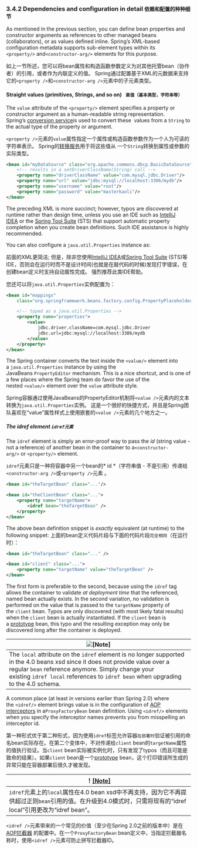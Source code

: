 ### 3.4.2 Dependencies and configuration in detail `依赖和配置的种种细节`

As mentioned in the previous section, you can define bean properties and constructor arguments as references to other managed beans (collaborators), or as values defined inline. Spring’s XML-based configuration metadata supports sub-element types within its ` <property/>` and`<constructor-arg/>` elements for this purpose.

如上一节所述，您可以将bean属性和构造函数参数定义为对其他托管bean（协作者）的引用，或者作为内联定义的值。 Spring通过配置基于XML的元数据来支持它的`<property />`和`<constructor-arg />`元素中的子元素类型。

#### Straight values (primitives, Strings, and so on) ` 直值（基本类型，字符串等）`

The `value` attribute of the `<property/>` element specifies a property or constructor argument as a human-readable string representation. Spring’s [conversion service](http://docs.spring.io/spring/docs/5.0.0.M4/spring-framework-reference/htmlsingle/#core-convert-ConversionService-API)is used to convert these  values from a `String` to the actual type of the property or argument.

`<property />`元素的`value`属性指定一个属性或构造函数参数作为一个人为可读的字符串表示。 Spring的[转换服务](http://docs.spring.io/spring/docs/5.0.0.M4/spring-framework-reference/htmlsingle/#core-convert-ConversionService-API)用于将这些值从 一个`String`转换到属性或参数的实际类型。

```xml
<bean id="myDataSource" class="org.apache.commons.dbcp.BasicDataSource" destroy-method="close">
    <!-- results in a setDriverClassName(String) call -->
    <property name="driverClassName" value="com.mysql.jdbc.Driver"/>
    <property name="url" value="jdbc:mysql://localhost:3306/mydb"/>
    <property name="username" value="root"/>
    <property name="password" value="masterkaoli"/>
</bean>
```


The preceding XML is more succinct; however, typos are discovered at runtime rather than design time, unless you use an IDE such as [IntelliJ IDEA](http://www.jetbrains.com/idea/) or the [Spring Tool Suite](https://spring.io/tools/sts) (STS) that support automatic property completion when you create bean definitions. Such IDE assistance is highly recommended.

You can also configure a `java.util.Properties` instance as:

前面的XML更简洁; 但是，除非您使用[IntelliJ IDEA](http://www.jetbrains.com/idea/)或[Spring Tool Suite](https://spring.io/tools/sts) (STS)等IDE，否则会在运行时而不是设计时间(也就是在敲代码的时候)发现打字错误，在创建bean定义时支持自动属性完成。 强烈推荐此类IDE帮助。

您还可以将`java.util.Properties`实例配置为：

```xml
<bean id="mappings"
    class="org.springframework.beans.factory.config.PropertyPlaceholderConfigurer">

    <!-- typed as a java.util.Properties -->
    <property name="properties">
        <value>
            jdbc.driver.className=com.mysql.jdbc.Driver
            jdbc.url=jdbc:mysql://localhost:3306/mydb
        </value>
    </property>
</bean>
```

The Spring container converts the text inside the `<value/>` element into a `java.util.Properties` instance by using the JavaBeans `PropertyEditor` mechanism. This is a nice shortcut, and is one of a few places where the Spring team do favor the use of the nested `<value/>` element over the `value` attribute style.

Spring容器通过使用JavaBeans的PropertyEditor机制将`<value />`元素内的文本转换为`java.util.Properties`实例。 这是一个很好的快捷方式，并且是Spring团队喜欢在“value”属性样式上使用嵌套的`<value />`元素的几个地方之一。

##### The idref element `idref元素`

The `idref` element is simply an error-proof way to pass the *id* (string value - not a reference) of another bean in the container to a`<constructor-arg/>` or `<property/>` element.

`idref`元素只是一种将容器中另一个bean的* id *（字符串值 - 不是引用）传递给`<constructor-arg />`或`<property />`元素 。

```xml
<bean id="theTargetBean" class="..."/>

<bean id="theClientBean" class="...">
    <property name="targetName">
        <idref bean="theTargetBean" />
    </property>
</bean>
```

The above bean definition snippet is *exactly* equivalent (at runtime) to the following snippet:
上面的bean定义代码片段与下面的代码片段`完全相同`（在运行时）：

```xml
<bean id="theTargetBean" class="..." />

<bean id="client" class="...">
    <property name="targetName" value="theTargetBean" />
</bean>
```

The first form is preferable to the second, because using the `idref` tag allows the container to validate *at deployment time* that the referenced, named bean actually exists. In the second variation, no validation is performed on the value that is passed to the `targetName` property of the `client` bean. Typos are only discovered (with most likely fatal results) when the `client` bean is actually instantiated. If the `client` bean is a [prototype](http://docs.spring.io/spring/docs/5.0.0.M4/spring-framework-reference/htmlsingle/#beans-factory-scopes) bean, this typo and the resulting exception may only be discovered long after the container is deployed.

| ![[Note]](http://docs.spring.io/spring/docs/5.0.0.M4/spring-framework-reference/htmlsingle/images/note.png) |
| ---------------------------------------- |
| The `local` attribute on the `idref` element is no longer supported in the 4.0 beans xsd since it does not provide value over a regular `bean` reference anymore. Simply change your existing `idref local` references to `idref bean` when upgrading to the 4.0 schema. |

A common place (at least in versions earlier than Spring 2.0) where the `<idref/>` element brings value is in the configuration of [AOP interceptors](http://docs.spring.io/spring/docs/5.0.0.M4/spring-framework-reference/htmlsingle/#aop-pfb-1) in a`ProxyFactoryBean` bean definition. Using `<idref/>` elements when you specify the interceptor names prevents you from misspelling an interceptor id.

第一种形式优于第二种形式，因为使用`idref`标签允许容器`在部署时`验证被引用的命名bean实际存在。在第二个变体中，不对传递给`client` bean的`targetName`属性的值执行验证。当`client` bean实际被实例化时，只有发现了typos（而且可能是致命的结果）。如果`client` bean是一个[prototype](http://docs.spring.io/spring/docs/5.0.0.M4/spring-framework-reference/htmlsingle/#beans-factory-scopes) bean，这个打印错误所生成的异常只能在容器部署后很久才被发现。

| ！[[Note]](http://docs.spring.io/spring/docs/5.0.0.M4/spring-framework-reference/htmlsingle/images/note.png) |
| ---------------------------------------- |
| `idref`元素上的`local`属性在4.0 bean xsd中不再支持，因为它不再提供超过正则`bean`引用的值。在升级到4.0模式时，只需将现有的“idref local”引用更改为“idref bean”。 |

`<idref />`元素带来的一个常见的价值（至少在Spring 2.0之前的版本中）是在[AOP拦截器](http://docs.spring.io/spring/docs/5.0.0.M4/spring-framework-reference/htmlsingle/#aop-pfb-1) 的配置中。在一个`ProxyFactoryBean` bean定义中，当指定拦截器名称时，使用`<idref />`元素可防止拼写拦截器ID。